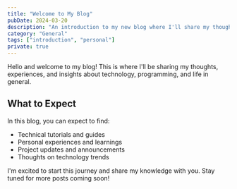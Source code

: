 ```yaml
---
title: "Welcome to My Blog"
pubDate: 2024-03-20
description: "An introduction to my new blog where I'll share my thoughts and experiences."
category: "General"
tags: ["introduction", "personal"]
private: true
---
```


Hello and welcome to my blog! This is where I'll be sharing my thoughts, experiences, and insights about technology, programming, and life in general.

## What to Expect

In this blog, you can expect to find:
- Technical tutorials and guides
- Personal experiences and learnings
- Project updates and announcements
- Thoughts on technology trends

I'm excited to start this journey and share my knowledge with you. Stay tuned for more posts coming soon! 